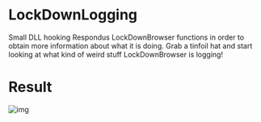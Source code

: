 # LockDownLogging
Small DLL hooking Respondus LockDownBrowser functions in order to obtain more information about what it is doing.
Grab a tinfoil hat and start looking at what kind of weird stuff LockDownBrowser is logging!

# Result
![img](https://github.com/ferib/LockDownLogger/blob/master/img/result.png?raw=true)
